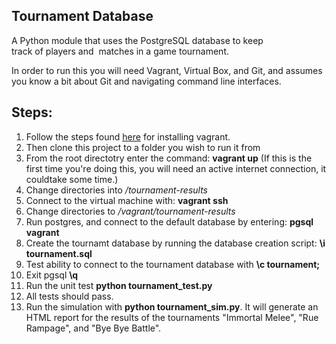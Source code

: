Tournament Database
-------------------

A Python module that uses the PostgreSQL database to keep track of players and 
matches in a game tournament. 


In order to run this you will need Vagrant, Virtual Box, and Git, and assumes
you know a bit about Git and navigating command line interfaces.

Steps:
------

1. Follow the steps found [here](https://www.udacity.com/wiki/ud197/install-vagrant) for installing vagrant.
1. Then clone this project to a folder you wish to run it from
1. From the root directotry enter the command: __vagrant up__ (If this is the first time you're doing this, you will need an active internet connection, it couldtake some time.)
1. Change directories into */tournament-results*
1. Connect to the virtual machine with: __vagrant ssh__
1. Change directories to */vagrant/tournament-results*
1. Run postgres, and connect to the default database by entering: __pgsql vagrant__
1. Create the tournamt database by running the database creation script: __\i tournament.sql__
1. Test ability to connect to the tournament database with __\c tournament;__
1. Exit pgsql __\q__
1. Run the unit test __python tournament_test.py__
1. All tests should pass.
1. Run the simulation with __python tournament_sim.py__. It will generate an HTML report for the results of the tournaments "Immortal Melee", "Rue Rampage", and "Bye Bye Battle".
